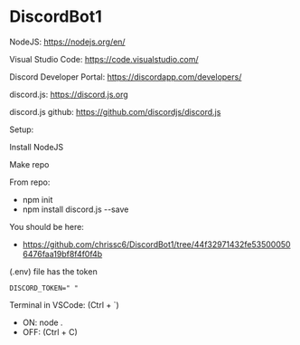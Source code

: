 # DiscordBot1

NodeJS: https://nodejs.org/en/

Visual Studio Code: https://code.visualstudio.com/

Discord Developer Portal: https://discordapp.com/developers/

discord.js: https://discord.js.org

discord.js github: https://github.com/discordjs/discord.js


Setup:

Install NodeJS

Make repo

From repo:
 * npm init
 * npm install discord.js --save

You should be here:
 * https://github.com/chrissc6/DiscordBot1/tree/44f32971432fe535000506476faa19bf8f4f0f4b

(.env) file has the token
```
DISCORD_TOKEN=" "
```

Terminal in VSCode: (Ctrl + `)
 * ON: node .
 * OFF: (Ctrl + C)